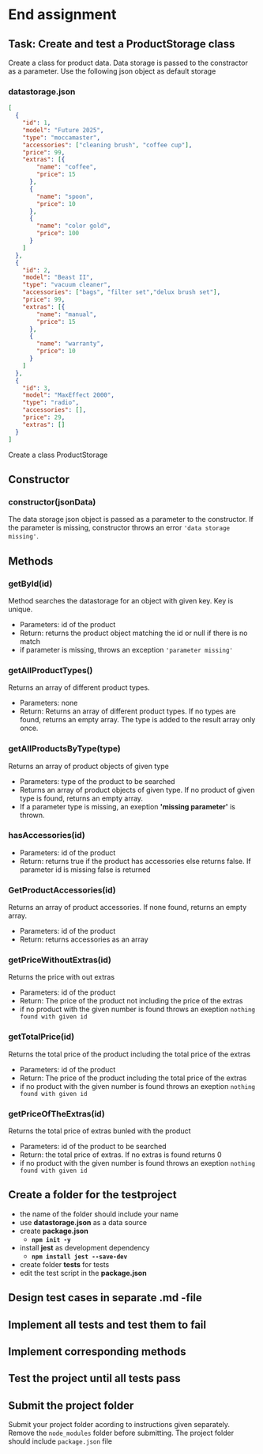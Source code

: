 # End assignment

## Task: Create and test a ProductStorage class
Create a class for product data. Data storage is passed to the constractor as a parameter. Use the following json object as default storage

### **datastorage.json**

```json
[
  {
    "id": 1,
    "model": "Future 2025",
    "type": "moccamaster",
    "accessories": ["cleaning brush", "coffee cup"],
    "price": 99,
    "extras": [{
        "name": "coffee",
        "price": 15
      },
      {
        "name": "spoon",
        "price": 10
      },
      {
        "name": "color gold",
        "price": 100
      }
    ]
  },
  {
    "id": 2,
    "model": "Beast II",
    "type": "vacuum cleaner",
    "accessories": ["bags", "filter set","delux brush set"],
    "price": 99,
    "extras": [{
        "name": "manual",
        "price": 15
      },
      {
        "name": "warranty",
        "price": 10
      }
    ]
  },
  {
    "id": 3,
    "model": "MaxEffect 2000",
    "type": "radio",
    "accessories": [],
    "price": 29,
    "extras": []
  }
]
```

Create a class ProductStorage

## Constructor

### **constructor(jsonData)**
The data storage json object is passed as a parameter to the constructor. If the parameter is missing, constructor throws an error `'data storage missing'`.


## Methods

### **getById(id)**

Method searches the datastorage for an object with given key. Key is unique.

  - Parameters: id of the product
  - Return: returns the product object matching the id or null if there is no match
  - if parameter is missing, throws an exception `'parameter missing'`

<!-- ### **getAllIdsByModel(value)**

Returns all ids of the products matching the value of model
  
  - Parameters: value of the property to be searched
  - Return: Returns an array of product id where the products model matches the given value. If there is no match or parameter is missing, an empty array is returned. -->
  
### **getAllProductTypes()**

Returns an array of different product types. 

  - Parameters: none
  - Return: Returns an array of different product types. If no types are found, returns an empty array. The type is added to the result array only once.

### **getAllProductsByType(type)**

Returns an array of product objects of given type

  - Parameters: type of the product to be searched
  - Returns an array of product objects of given type. If no product of given type is found, returns an empty array.
  - If a parameter type is missing, an exeption **'missing parameter'** is thrown.


### **hasAccessories(id)**
  
- Parameters: id of the product
- Return: returns true if the product has accessories else returns false. If parameter id is missing false is returned
 


### **GetProductAccessories(id)**

Returns an array of product accessories. If none found, returns an empty array.

  - Parameters: id of the product 
  - Return: returns accessories as an array

### **getPriceWithoutExtras(id)**

Returns the price with out extras

  - Parameters: id of the product
  - Return: The price of the product not including the price of the extras
  - if no product with the given number is found throws an exeption `nothing found with given id`

### **getTotalPrice(id)**

Returns the total price of the product including the total price of the extras

  - Parameters: id of the product
  - Return: The price of the product including the total price of the extras
  - if no product with the given number is found throws an exeption `nothing found with given id`

### **getPriceOfTheExtras(id)**

Returns the total price of extras bunled with the product
 
  - Parameters: id of the product to be searched
  - Return: the total price of extras. If no extras is found returns 0
  - if no product with the given number is found throws an exeption `nothing found with given id`



## Create a folder for the testproject
- the name of the folder should include your name
- use **datastorage.json** as a data source
- create **package.json**
  - **`npm init -y`**
- install **jest** as development dependency
  - **`npm install jest --save-dev`**
- create folder __tests__ for tests
- edit the test script in the **package.json**

## Design test cases in separate .md -file
## Implement all tests and test them to fail
## Implement corresponding methods
## Test the project until all tests pass

## Submit the project folder
Submit your project folder acording to instructions given separately.
Remove the `node_modules` folder before submitting.
The project folder should include `package.json` file
 
